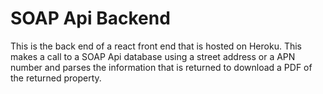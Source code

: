 # SOAP Api Backend

This is the back end of a react front end that is hosted on Heroku. This makes a call to a SOAP Api database using a street address or a APN number and parses the information that is returned to download a PDF of the returned property.
